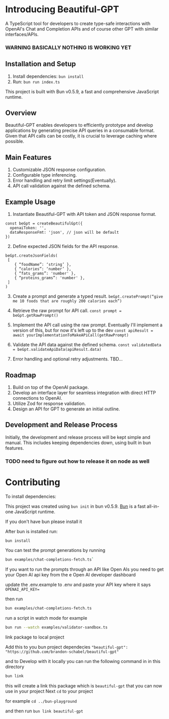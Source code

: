 # Introducing Beautiful-GPT

A TypeScript tool for developers to create type-safe interactions with OpenAI's Chat and Completion APIs and of course other GPT with similar interfaces/APIs.

### WARNING BASICALLY NOTHING IS WORKING YET

## Installation and Setup

1. Install dependencies: `bun install`
2. Run: `bun run index.ts`

This project is built with Bun v0.5.9, a fast and comprehensive JavaScript runtime.

## Overview

Beautiful-GPT enables developers to efficiently prototype and develop applications by generating precise API queries in a consumable format. Given that API calls can be costly, it is crucial to leverage caching where possible.

## Main Features

1. Customizable JSON response configuration.
2. Configurable type inferencing.
3. Error handling and retry limit settings(Eventually).
4. API call validation against the defined schema.

## Example Usage

1. Instantiate Beautiful-GPT with API token and JSON response format.

```
const beGpt = createBeautifulGpt({
  openaiToken: '',
  dataResponseFmt: 'json', // json will be default
})
```

2. Define expected JSON fields for the API response.

```
beGpt.createJsonFields(
 [
    { “foodName”: ‘string’ },
    { “calories”: ‘number’ },
    { “fats_grams”: 'number' },
    { “proteins_grams”: 'number' },
 ]
)
```

3. Create a prompt and generate a typed result.
   `beGpt.createPrompt(“give me 10 foods that are roughly 200 calories each”)`

4. Retrieve the raw prompt for API call.
   `const prompt = beGpt.getRawPrompt()`
5. Implement the API call using the raw prompt. Eventually I'll implement a version of this, but for now it's left up to the dev
   `const apiResult = await yourImplementationToMakeAPiCall(getRawPrompt)`

6. Validate the API data against the defined schema.
   `const validatedData = beGpt.validateApiData(apiResult.data)`

7. Error handling and optional retry adjustments.
   TBD...

## Roadmap

1. Build on top of the OpenAI package.
2. Develop an interface layer for seamless integration with direct HTTP connections to OpenAI.
3. Utilize Zod for response validation.
4. Design an API for GPT to generate an initial outline.

## Development and Release Process

Initially, the development and release process will be kept simple and manual. This includes keeping dependencies down, using built in bun features.

### TODO need to figure out how to release it on node as well

# Contributing

To install dependencies:

This project was created using `bun init` in bun v0.5.9. [Bun](https://bun.sh) is a fast all-in-one JavaScript runtime.

If you don't have bun please install it

After bun is installed run:

```bash
bun install
```

You can test the prompt generations by running

```bash
bun examples/chat-completions-fetch.ts`
```

If you want to run the prompts through an API like Open AIs you need to get your Open AI api key from the e Open AI developer dashboard

update the .env.example to .env and paste your API key where it says `OPENAI_API_KEY=`

then run

```bash
bun examples/chat-completions-fetch.ts
```

run a script in watch mode for example

```bash
bun run --watch examples/validator-sandbox.ts
```

link package to local project

Add this to you bun project dependecies
`"beautiful-gpt": "https://github.com/brandon-schabel/beautiful-gpt"`

and to Develop with it locally you can run the following command in in this directory

```bash
bun link
```

this will create a link this package which is `beautiful-gpt` that you can now use in your project
Next `cd` to your project

for example
`cd ../bun-playground`

and then run
`bun link beautiful-gpt`
